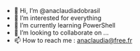- 👋 Hi, I’m @anaclaudiadobrasil
- 👀 I’m interested for everything
- 🌱 I’m currently learning PowerShell
- 💞️ I’m looking to collaborate on ...
- 📫 How to reach me : anaclaudia@free.fr

<!---
anaclaudiadobrasil/anaclaudiadobrasil is a ✨ special ✨ repository because its `README.md` (this file) appears on your GitHub profile.
You can click the Preview link to take a look at your changes.
--->
